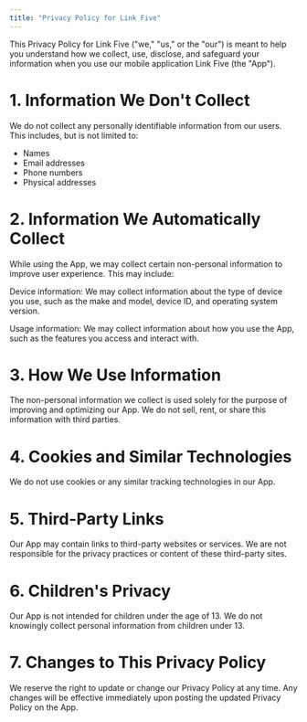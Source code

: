 ```yaml
---
title: "Privacy Policy for Link Five"
---
```


This Privacy Policy for Link Five ("we," "us," or the "our") is meant to help you understand how we collect, use, disclose, and safeguard your information when you use our mobile application Link Five (the "App").

# 1. Information We Don't Collect

We do not collect any personally identifiable information from our users. This includes, but is not limited to:

 - Names
 - Email addresses
 - Phone numbers
 - Physical addresses

# 2. Information We Automatically Collect

While using the App, we may collect certain non-personal information to improve user experience. This may include:

Device information: We may collect information about the type of device you use, such as the make and model, device ID, and operating system version.

Usage information: We may collect information about how you use the App, such as the features you access and interact with.

# 3. How We Use Information

The non-personal information we collect is used solely for the purpose of improving and optimizing our App. We do not sell, rent, or share this information with third parties.

# 4. Cookies and Similar Technologies

We do not use cookies or any similar tracking technologies in our App.

# 5. Third-Party Links

Our App may contain links to third-party websites or services. We are not responsible for the privacy practices or content of these third-party sites.

# 6. Children's Privacy

Our App is not intended for children under the age of 13. We do not knowingly collect personal information from children under 13.

# 7. Changes to This Privacy Policy

We reserve the right to update or change our Privacy Policy at any time. Any changes will be effective immediately upon posting the updated Privacy Policy on the App.

